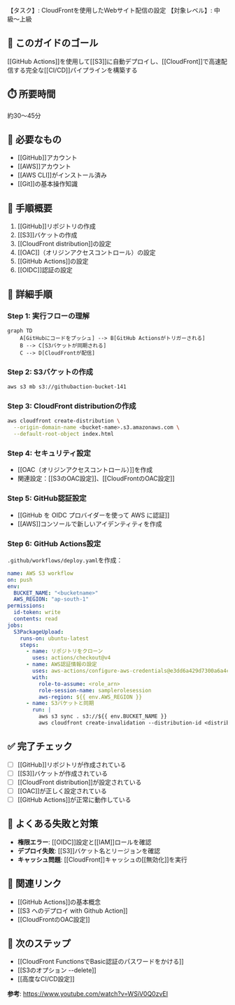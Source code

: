 【タスク】: CloudFrontを使用したWebサイト配信の設定
【対象レベル】: 中級〜上級

## 🎯 このガイドのゴール
[[GitHub Actions]]を使用して[[S3]]に自動デプロイし、[[CloudFront]]で高速配信する完全な[[CI/CD]]パイプラインを構築する

## ⏱️ 所要時間
約30〜45分

## 🧰 必要なもの
- [[GitHub]]アカウント
- [[AWS]]アカウント
- [[AWS CLI]]がインストール済み
- [[Git]]の基本操作知識

## 📝 手順概要
1. [[GitHub]]リポジトリの作成
2. [[S3]]バケットの作成
3. [[CloudFront distribution]]の設定
4. [[OAC]]（オリジンアクセスコントロール）の設定
5. [[GitHub Actions]]の設定
6. [[OIDC]]認証の設定

## 🔧 詳細手順

### Step 1: 実行フローの理解
```mermaid
graph TD
    A[GitHubにコードをプッシュ] --> B[GitHub Actionsがトリガーされる]
    B --> C[S3バケットが同期される]
    C --> D[CloudFrontが配信]
```

### Step 2: S3バケットの作成
```bash
aws s3 mb s3://githubaction-bucket-141
```

### Step 3: CloudFront distributionの作成
```bash
aws cloudfront create-distribution \
  --origin-domain-name <bucket-name>.s3.amazonaws.com \
  --default-root-object index.html
```

### Step 4: セキュリティ設定
- [[OAC（オリジンアクセスコントロール）]]を作成
- 関連設定：[[S3のOAC設定]]、[[CloudFrontのOAC設定]]

### Step 5: GitHub認証設定
- [[GitHub を OIDC プロバイダーを使って AWS に認証]]
- [[AWS]]コンソールで新しいアイデンティティを作成

### Step 6: GitHub Actions設定
`.github/workflows/deploy.yaml`を作成：

```yaml
name: AWS S3 workflow
on: push
env:
  BUCKET_NAME: "<bucketname>"
  AWS_REGION: "ap-south-1"
permissions:
  id-token: write
  contents: read
jobs:
  S3PackageUpload:
    runs-on: ubuntu-latest
    steps:
      - name: リポジトリをクローン
        uses: actions/checkout@v4
      - name: AWS認証情報の設定
        uses: aws-actions/configure-aws-credentials@e3dd6a429d7300a6a4c196c26e071d42e0343502
        with:
          role-to-assume: <role_arn>
          role-session-name: samplerolesession
          aws-region: ${{ env.AWS_REGION }}
      - name: S3バケットと同期
        run: |
          aws s3 sync . s3://${{ env.BUCKET_NAME }}
          aws cloudfront create-invalidation --distribution-id <distribution_id> --paths '/*'
```

## ✅ 完了チェック
- [ ] [[GitHub]]リポジトリが作成されている
- [ ] [[S3]]バケットが作成されている
- [ ] [[CloudFront distribution]]が設定されている
- [ ] [[OAC]]が正しく設定されている
- [ ] [[GitHub Actions]]が正常に動作している

## 🚨 よくある失敗と対策
- **権限エラー**: [[OIDC]]設定と[[IAM]]ロールを確認
- **デプロイ失敗**: [[S3]]バケット名とリージョンを確認
- **キャッシュ問題**: [[CloudFront]]キャッシュの[[無効化]]を実行

## 🔄 関連リンク
- [[GitHub Actions]]の基本概念
- [[S3 へのデプロイ with Github Action]]
- [[CloudFrontのOAC設定]]

## 🚀 次のステップ
- [[CloudFront FunctionsでBasic認証のパスワードをかける]]
- [[S3のオプション --delete]]
- [[高度なCI/CD設定]]

**参考**: https://www.youtube.com/watch?v=WSiV0Q0zvEI
